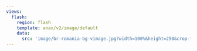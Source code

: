 ```yaml
---
views:
  flash:
    region: flash
    template: anax/v2/image/default
    data:
      src: 'image/br-romania-bg-vimage.jpg?width=100%&height=250&crop-to-fit'
---
```

